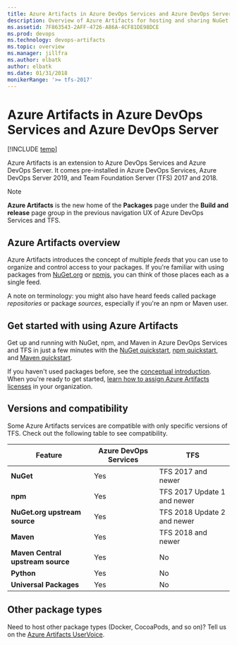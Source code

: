 ```yaml
---
title: Azure Artifacts in Azure DevOps Services and Azure DevOps Server
description: Overview of Azure Artifacts for hosting and sharing NuGet packages and npm modules with Azure DevOps Services or Azure DevOps Server
ms.assetid: 7F863543-2AFF-4726-A86A-4CF81DE98DCE
ms.prod: devops
ms.technology: devops-artifacts
ms.topic: overview
ms.manager: jillfra
ms.author: elbatk
author: elbatk
ms.date: 01/31/2018
monikerRange: '>= tfs-2017'
---
```


# Azure Artifacts in Azure DevOps Services and Azure DevOps Server

[!INCLUDE [temp](../_shared/version-tfs-2017-through-vsts.md)]  

Azure Artifacts is an extension to Azure DevOps Services and Azure DevOps Server. It comes pre-installed in Azure DevOps Services, Azure DevOps Server 2019, and Team Foundation Server (TFS) 2017 and 2018.

> [!NOTE]
> **Azure Artifacts** is the new home of the **Packages** page under the **Build and release** page group in the previous navigation UX of Azure DevOps Services and TFS.

## Azure Artifacts overview

Azure Artifacts introduces the concept of multiple *feeds* that you can use to organize and control access to your packages. If you're familiar with using packages from [NuGet.org](https://www.nuget.org) or [npmjs](https://www.npmjs.com), you can think of those places each as a single feed. 

A note on terminology: you might also have heard feeds called package *repositories* or package *sources*, especially if you're an npm or Maven user.

## Get started with using Azure Artifacts

Get up and running with NuGet, npm, and Maven in Azure DevOps Services and TFS in just a few minutes with the [NuGet quickstart](get-started-nuget.md), [npm quickstart](get-started-npm.md), and [Maven quickstart](get-started-maven.md).

If you haven't used packages before, see the [conceptual introduction](artifacts-key-concepts.md). When you're ready to get started, [learn how to assign Azure Artifacts licenses](license-azure-artifacts.md) in your organization.

<a name="versions-compatibility"></a>

## Versions and compatibility

Some Azure Artifacts services are compatible with only specific versions of TFS. Check out the following table to see compatibility.

| Feature                             | Azure DevOps Services     | TFS                         |
|------------------------------------ |---------------------------|-----------------------------|
| **NuGet**                           | Yes                       | TFS 2017 and newer          |
| **npm**                             | Yes                       | TFS 2017 Update 1 and newer |
| **NuGet.org upstream source**       | Yes                       | TFS 2018 Update 2 and newer |
| **Maven**                           | Yes                       | TFS 2018 and newer          |
| **Maven Central upstream source**   | Yes                       | No                          |
| **Python**                          | Yes                       | No                          |
| **Universal Packages**              | Yes                       | No                          |

## Other package types

Need to host other package types (Docker, CocoaPods, and so on)? Tell us on the [Azure Artifacts UserVoice](https://visualstudio.uservoice.com/forums/330519-team-services/category/145266-package-management).
